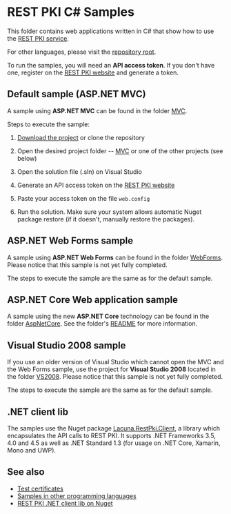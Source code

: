 REST PKI C# Samples
===================

This folder contains web applications written in C# that show how to use the
[REST PKI service](https://pki.rest/).

For other languages, please visit the [repository root](https://github.com/LacunaSoftware/RestPkiSamples).

To run the samples, you will need an **API access token**. If you don't have one, register on the
[REST PKI website](https://pki.rest/) and generate a token.

Default sample (ASP.NET MVC)
----------------------------

A sample using **ASP.NET MVC** can be found in the folder [MVC](MVC/).

Steps to execute the sample:

1. [Download the project](https://github.com/LacunaSoftware/RestPkiSamples/archive/master.zip)
   or clone the repository

2. Open the desired project folder -- [MVC](MVC/) or one of the other projects (see below)

3. Open the solution file (.sln) on Visual Studio
   
4. Generate an API access token on the [REST PKI website](https://pki.rest/)

5. Paste your access token on the file `web.config`
   
6. Run the solution. Make sure your system allows automatic Nuget package restore (if it doesn't,
   manually restore the packages).

ASP.NET Web Forms sample
------------------------

A sample using **ASP.NET Web Forms** can be found in the folder [WebForms](WebForms/). Please notice that
this sample is not yet fully completed.

The steps to execute the sample are the same as for the default sample.

ASP.NET Core Web application sample
-----------------------------------

A sample using the new **ASP.NET Core** technology can be found in the folder [AspNetCore](AspNetCore/). See the folder's
[README](AspNetCore/README.md) for more information.

Visual Studio 2008 sample
-------------------------

If you use an older version of Visual Studio which cannot open the MVC and the Web Forms sample, use the
project for **Visual Studio 2008** located in the folder [VS2008](VS2008/). Please notice that
this sample is not yet fully completed.

The steps to execute the sample are the same as for the default sample.

.NET client lib
---------------

The samples use the Nuget package [Lacuna.RestPki.Client](https://www.nuget.org/packages/Lacuna.RestPki.Client/),
a library which encapsulates the API calls to REST PKI. It supports .NET Frameworks 3.5, 4.0 and 4.5 as well as
.NET Standard 1.3 (for usage on .NET Core, Xamarin, Mono and UWP).

See also
--------

* [Test certificates](../TestCertificates.md)
* [Samples in other programming languages](https://github.com/LacunaSoftware/RestPkiSamples)
* [REST PKI .NET client lib on Nuget](https://www.nuget.org/packages/Lacuna.RestPki.Client)
